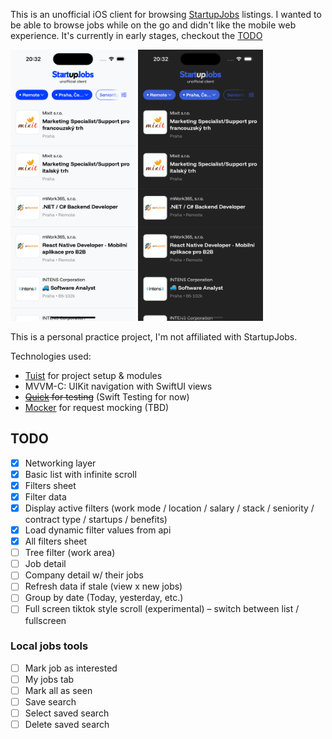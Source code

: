 This is an unofficial iOS client for browsing [StartupJobs](https://www.startupjobs.cz/) listings. I wanted to be able to browse jobs while on the go and didn't like the mobile web experience. It's currently in early stages, checkout the [TODO](#todo)

<p float="left">
    <img src="screenshot.png" alt="App screenshot" width="200"/>
    <img src="screenshot_dark.png" alt="App dark mode screenshot" width="200"/>
</p>

This is a personal practice project, I'm not affiliated with StartupJobs.

Technologies used:
- [Tuist](https://tuist.dev/) for project setup & modules
- MVVM-C: UIKit navigation with SwiftUI views
- ~~[Quick](https://github.com/Quick/Quick) for testing~~ (Swift Testing for now)
- [Mocker](https://github.com/WeTransfer/Mocker) for request mocking (TBD)

## TODO
- [x]  Networking layer
- [x]  Basic list with infinite scroll
- [x]  Filters sheet
- [x]  Filter data
- [x]  Display active filters (work mode / location / salary / stack / seniority / contract type / startups / benefits)
- [x]  Load dynamic filter values from api
- [x]  All filters sheet
- [ ]  Tree filter (work area)
- [ ]  Job detail
- [ ]  Company detail w/ their jobs
- [ ]  Refresh data if stale (view x new jobs)
- [ ]  Group by date (Today, yesterday, etc.)
- [ ]  Full screen tiktok style scroll (experimental) – switch between list / fullscreen

### Local jobs tools
- [ ]  Mark job as interested
- [ ]  My jobs tab
- [ ]  Mark all as seen
- [ ]  Save search
- [ ]  Select saved search
- [ ]  Delete saved search

